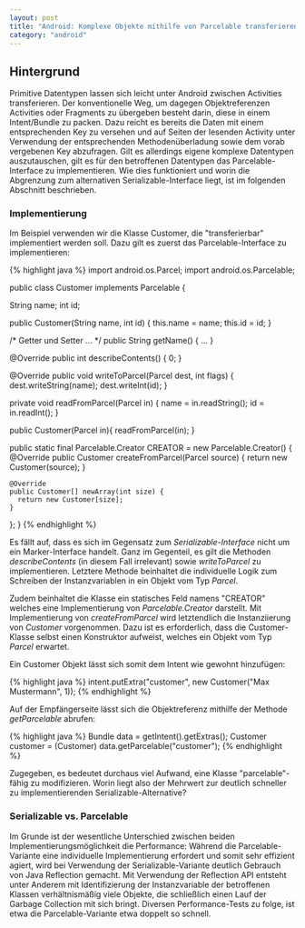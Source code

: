 ```yaml
---
layout: post
title: "Android: Komplexe Objekte mithilfe von Parcelable transferieren"
category: "android"
---
```




## Hintergrund

Primitive Datentypen lassen sich leicht unter Android zwischen Activities transferieren.
Der konventionelle Weg, um dagegen Objektreferenzen Activities oder Fragments zu übergeben besteht darin, diese in einem Intent/Bundle zu packen. Dazu reicht es bereits die Daten mit einem entsprechenden Key zu versehen und auf Seiten der lesenden Activity unter Verwendung der entsprechenden Methodenüberladung sowie dem vorab vergebenen Key abzufragen.
Gilt es allerdings eigene komplexe Datentypen auszutauschen, gilt es für den betroffenen Datentypen das Parcelable-Interface zu implementieren.
Wie dies funktioniert und worin die Abgrenzung zum alternativen Serializable-Interface liegt, ist im folgenden Abschnitt beschrieben.

### Implementierung

Im Beispiel verwenden wir die Klasse Customer, die "transferierbar"  implementiert werden soll. Dazu gilt es zuerst das Parcelable-Interface zu implementieren:

{% highlight java %} 
import android.os.Parcel;
import android.os.Parcelable;

public class Customer implements Parcelable { 

  String name;
  int id;
  
  public Customer(String name, int id) { 
    this.name = name;
    this.id = id;
  }
  
  /* Getter und Setter ... */
  public String getName() { ... }
  
  @Override
  public int describeContents() {
    0;
  }
  
  @Override
  public void writeToParcel(Parcel dest, int flags) {
    dest.writeString(name);
    dest.writeInt(id);
  }
  
  private void readFromParcel(Parcel in) {
    name = in.readString();
    id = in.readInt();
  } 
  
  public Customer(Parcel in){
    readFromParcel(in);
  }
  
  public static final Parcelable.Creator<Customer> CREATOR = new Parcelable.Creator<Customer>() {
    @Override
    public Customer createFromParcel(Parcel source) {
      return new Customer(source);
    }
    
    @Override
    public Customer[] newArray(int size) {
      return new Customer[size];
    }
  };
}
{% endhighlight %}

Es fällt auf, dass es sich im Gegensatz zum <em>Serializable-Interface</em> nicht um ein Marker-Interface handelt.
Ganz im Gegenteil, es gilt die Methoden <em>describeContents</em> (in diesem Fall irrelevant) sowie <em>writeToParcel</em> zu implementieren.
Letztere Methode beinhaltet die individuelle Logik zum Schreiben der Instanzvariablen in ein Objekt vom Typ <em>Parcel</em>.

Zudem beinhaltet die Klasse ein statisches Feld namens "CREATOR" welches eine Implementierung von <em>Parcelable.Creator</em> darstellt.
Mit Implementierung von <em>createFromParcel</em> wird letztendlich die Instanziierung von <em>Customer</em> vorgenommen.
Dazu ist es erforderlich, dass die Customer-Klasse selbst einen Konstruktor aufweist, welches ein Objekt vom Typ <em>Parcel</em> erwartet.

Ein Customer Objekt lässt sich somit dem Intent wie gewohnt hinzufügen:

{% highlight java %}
intent.putExtra("customer", new Customer("Max Mustermann", 1));
{% endhighlight %}

Auf der Empfängerseite lässt sich die Objektreferenz mithilfe der Methode <em>getParcelable</em> abrufen:

{% highlight java %}
Bundle data = getIntent().getExtras();
Customer customer = (Customer) data.getParcelable("customer");
{% endhighlight %}

Zugegeben, es bedeutet durchaus viel Aufwand, eine Klasse "parcelable"-fähig zu modifizieren.
Worin liegt also der Mehrwert zur deutlich schneller zu implementierenden Serializable-Alternative?

### Serializable vs. Parcelable

Im Grunde ist der wesentliche Unterschied zwischen beiden Implementierungsmöglichkeit die Performance:
Während die Parcelable-Variante eine individuelle Implementierung erfordert und somit sehr effizient agiert, wird bei Verwendung der Serializable-Variante deutlich Gebrauch von Java Reflection gemacht.
Mit Verwendung der Reflection API entsteht unter Anderem mit Identifizierung der Instanzvariable der betroffenen Klassen verhältnismäßig viele Objekte, die schließlich einen Lauf der Garbage Collection mit sich bringt.
Diversen Performance-Tests zu folge, ist etwa die Parcelable-Variante etwa doppelt so schnell.


